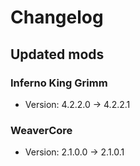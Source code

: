 # Changelog


## Updated mods

### Inferno King Grimm

- Version: 4.2.2.0 -> 4.2.2.1

### WeaverCore

- Version: 2.1.0.0 -> 2.1.0.1

